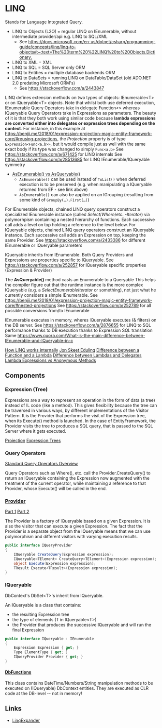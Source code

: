 # LINQ

Stands for Language Integrated Query.

* LINQ to Objects (L2O) = regular LINQ on IEnumerable, without intermediate provider/api e.g. LINQ to SQL/XML
  * See <https://docs.microsoft.com/en-us/dotnet/csharp/programming-guide/concepts/linq/linq-to-objects#:~:text=The%20term%20%22LINQ%20to%20Objects,Dictionary.>
* LINQ to XML = XML
* LINQ to SQL = SQL Server only ORM
* LINQ to Entities = multiple database backends ORM
* LINQ to DataSets = running LINQ on DataTable/DataSet (old ADO.NET 2.0 predating Microsoft ORM's)
  * See <https://stackoverflow.com/a/2443847>

LINQ defines extension methods on two types of objects: IEnumerable&lt;T&gt; or on IQueryable&lt;T&gt; objects.
Note that whilst both use deferred execution, IEnumerable Query Operators take in delegate Function&lt;&gt; whereas IQueryable Query Operators take in Expressions as parameters.
The beauty of it is that they both work using similar code because **lambda expressions are converted either into delegates or expression trees depending on the context**.
For instance, in this example at <https://benjii.me/2018/01/expression-projection-magic-entity-framework-core/#reusing-projections>, the _Projection_ property is of type `Expression<Func<a,b>>`, but it would compile just as well with the same exact body if its type was changed to simply `Func<a,b>`
See <https://stackoverflow.com/a/671425> for LINQ internals
See <https://stackoverflow.com/a/28513685> for LINQ IEnumerable/IQueryable symmetry

* [AsEnumerable() vs AsQueryable()](https://stackoverflow.com/a/17996264)
  * `AsEnumerable()` can be used instead of `ToList()` when deferred execution is to be preserved (e.g. when manipulating a IQueryable returned from EF - see link above)
  * `AsEnumerable()` can also be applied on an IGrouping (resulting from some kind of `GroupBy(…).First(…)`)

For IEnumerable objects, chained LINQ query operators construct a specialized IEnumerable instance (called _Select_/_Where_/etc. _-Iterator_) via polymorhpism containing a nested hierarchy of functions. Each successive call adds a level on top holding a reference to the level below.
For IQueryable objects, chained LINQ query operators construct an IQueryable instance. Each successive call adds an Expression on top, keeping the same Provider.
See <https://stackoverflow.com/a/2433386> for different IEnumerable or IQueryable parameters

IQueryable inherits from IEnumerable.
Both Query Providers and Expressions are properties specific to IQueryable.
See <https://stackoverflow.com/a/252857> for IQueryable specific properties (Expression & Provider)

The **AsQueryable()** method casts an Enumerable to a Queryable
This helps the compiler figure out that the runtime instance is the more complex IQueryable (e.g. a _SelectEnumerableIterator_ or something), not just what he currently considers a simple IEnumerable. See <https://benjii.me/2018/01/expression-projection-magic-entity-framework-core/#nested-projections>
See <https://stackoverflow.com/a/252789> for all possible conversions from/to IEnumerable

IEnumerable executes in memory, wheres IQueryable executes (& filters) on the DB server.
See <https://stackoverflow.com/a/2876655> for LINQ to SQL performance thanks to DB execution thanks to Expression SQL translation
Same <https://www.quora.com/What-is-the-main-difference-between-IEnumerable-and-IQueryable-in-c>

[How LINQ works internally](https://stackoverflow.com/a/671425)
[Jon Skeet Edulinq](https://codeblog.jonskeet.uk/category/edulinq/)
[Difference between a Function and a Lambda](https://softwareengineering.stackexchange.com/a/130731)
[Difference between Lambdas and Delegates](https://stackoverflow.com/questions/73227/)
[Lambda Expressions vs Anonymous Methods](https://docs.microsoft.com/fr-be/archive/blogs/ericlippert/lambda-expressions-vs-anonymous-methods-part-one)

## Components

### Expression (Tree)

Expressions are a way to represent an operation in the form of data (a tree) instead of IL code (like a method).
This gives flexibility because the tree can be traversed in various ways, by different implementations of the Visitor Pattern.
It is the Provider that performs the visit of the Expression tree, when its Execute() method is launched.
In the case of EntityFramework, the Provider visits the tree to produces a SQL query, that is passed to the SQL Server where it gets executed.

[Projection](https://benjii.me/2018/01/expression-projection-magic-entity-framework-core/)
[Expression Trees](https://docs.microsoft.com/en-us/dotnet/csharp/programming-guide/concepts/expression-trees/)

### Query Operators

[Standard Query Operators Overview](https://docs.microsoft.com/en-us/dotnet/csharp/programming-guide/concepts/linq/standard-query-operators-overview)

Query Operators such as Where(), etc. call the Provider.CreateQuery() to return an IQueryable containing the Expression now augmented with the treatment of the current operator, while maintaining a reference to that Provider, whose Execute() will be called in the end.

### [Provider](https://stackoverflow.com/a/1568054)

[Part 1](https://blogs.msdn.microsoft.com/mattwar/2007/07/30/linq-building-an-iqueryable-provider-part-i/)
[Part 2](https://blogs.msdn.microsoft.com/mattwar/2007/07/31/linq-building-an-iqueryable-provider-part-ii/)

The Provider is a factory of IQueryable based on a given Expression.
It is also the visitor that can execute a given Expression.
The fact that the Provider is a separate object from the IQueryable means that we can use polymorphism and different visitors with varying execution results.

```C#
public interface IQueryProvider
{
    IQueryable CreateQuery(Expression expression);
    IQueryable<TElement> CreateQuery<TElement>(Expression expression);
    object Execute(Expression expression);
    TResult Execute<TResult>(Expression expression);
}
```

### IQueryable

DbContext's DbSet&lt;T&gt;'s inherit from IQueryable.

An IQueryable is a class that contains:

* the resulting Expression tree
* the type of elements (T in IQueryable&lt;T&gt;)
* the Provider that produces the successive IQueryable and will run the final Expression

```C#
public interface IQueryable : IEnumerable
{
    Expression Expression { get; }
    Type ElementType { get; }
    IQueryProvider Provider { get; }
}
```

#### [DbFunctions](https://docs.microsoft.com/en-us/dotnet/api/system.data.entity.dbfunctions?view=entity-framework-6.2.0)

This class contains DateTime/Numbers/String manipulation methods to be executed on (IQueryable) DbContext entities.
They are executed as CLR code at the DB-level -- not in memory!

## Links

* [LinqExpander](https://github.com/lukemcgregor/LinqExpander/)
